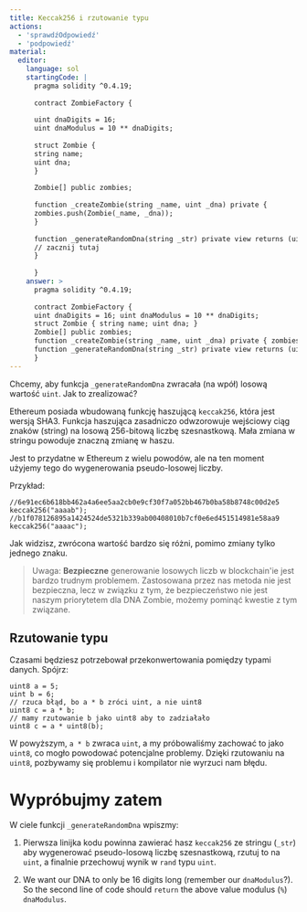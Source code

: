 ```yaml
---
title: Keccak256 i rzutowanie typu
actions:
  - 'sprawdźOdpowiedź'
  - 'podpowiedź'
material:
  editor:
    language: sol
    startingCode: |
      pragma solidity ^0.4.19;
      
      contract ZombieFactory {
      
      uint dnaDigits = 16;
      uint dnaModulus = 10 ** dnaDigits;
      
      struct Zombie {
      string name;
      uint dna;
      }
      
      Zombie[] public zombies;
      
      function _createZombie(string _name, uint _dna) private {
      zombies.push(Zombie(_name, _dna));
      }
      
      function _generateRandomDna(string _str) private view returns (uint) {
      // zacznij tutaj
      }
      
      }
    answer: >
      pragma solidity ^0.4.19;
      
      contract ZombieFactory {
      uint dnaDigits = 16; uint dnaModulus = 10 ** dnaDigits;
      struct Zombie { string name; uint dna; }
      Zombie[] public zombies;
      function _createZombie(string _name, uint _dna) private { zombies.push(Zombie(_name, _dna)); }
      function _generateRandomDna(string _str) private view returns (uint) { uint rand = uint(keccak256(_str)); return rand % dnaModulus; }
      }
---
```

Chcemy, aby funkcja `_generateRandomDna` zwracała (na wpół) losową wartość `uint`. Jak to zrealizować?

Ethereum posiada wbudowaną funkcję haszującą `keccak256`, która jest wersją SHA3. Funkcja haszująca zasadniczo odwzorowuje wejściowy ciąg znaków (string) na losową 256-bitową liczbę szesnastkową. Mała zmiana w stringu powoduje znaczną zmianę w haszu.

Jest to przydatne w Ethereum z wielu powodów, ale na ten moment użyjemy tego do wygenerowania pseudo-losowej liczby.

Przykład:

    //6e91ec6b618bb462a4a6ee5aa2cb0e9cf30f7a052bb467b0ba58b8748c00d2e5
    keccak256("aaaab");
    //b1f078126895a1424524de5321b339ab00408010b7cf0e6ed451514981e58aa9
    keccak256("aaaac");
    

Jak widzisz, zwrócona wartość bardzo się różni, pomimo zmiany tylko jednego znaku.

> Uwaga: **Bezpieczne** generowanie losowych liczb w blockchain'ie jest bardzo trudnym problemem. Zastosowana przez nas metoda nie jest bezpieczna, lecz w związku z tym, że bezpieczeństwo nie jest naszym priorytetem dla DNA Zombie, możemy pominąć kwestie z tym związane.

## Rzutowanie typu

Czasami będziesz potrzebował przekonwertowania pomiędzy typami danych. Spójrz:

    uint8 a = 5;
    uint b = 6;
    // rzuca błąd, bo a * b zróci uint, a nie uint8
    uint8 c = a * b; 
    // mamy rzutowanie b jako uint8 aby to zadziałało
    uint8 c = a * uint8(b); 
    

W powyższym, `a * b` zwraca `uint`, a my próbowaliśmy zachować to jako `uint8`, co mogło powodować potencjalne problemy. Dzięki rzutowaniu na `uint8`, pozbywamy się problemu i kompilator nie wyrzuci nam błędu.

# Wypróbujmy zatem

W ciele funkcji `_generateRandomDna` wpiszmy:

1. Pierwsza linijka kodu powinna zawierać hasz `keccak256` ze stringu (`_str`) aby wygenerować pseudo-losową liczbę szesnastkową, rzutuj to na `uint`, a finalnie przechowuj wynik w `rand` typu `uint`.

2. We want our DNA to only be 16 digits long (remember our `dnaModulus`?). So the second line of code should `return` the above value modulus (`%`) `dnaModulus`.